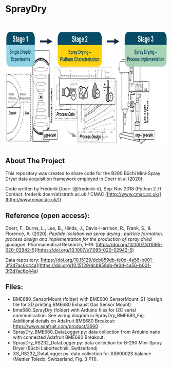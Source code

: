 # SprayDry

<!-- Graphical Abstract -->
<br />
<p align="center">
  <a href="https://github.com/frederik-d/SprayDry">
    <img src="SprayDry_Graphical_Abstract.jpg" alt="Logo" width="942" height="362">
  </a>
</p>

<!-- About The Project -->
## About The Project

This repository was created to share code for the B290 Büchi Mini-Spray Dryer data acquisition framework employed in Doerr et al (2020).

Code written by Frederik Doerr (@frederik-d), Sep-Nov 2018 (Python 2.7)  
Contact: frederik.doerr(at)strath.ac.uk / CMAC ([http://www.cmac.ac.uk/](http://www.cmac.ac.uk/))  

<!-- Reference-->
## Reference (open access):
Doerr, F., Burns, L., Lee, B., Hinds, J., Davis-Harrison, R., Frank, S., & Florence, A. (2020). *Peptide isolation via spray drying : particle formation, process design and implementation for the production of spray dried glucagon.* Pharmaceutical Research, 1–19. [https://doi.org/10.1007/s11095-020-02942-5](https://doi.org/10.1007/s11095-020-02942-5)

Data repository: [https://doi.org/10.15129/dcb859db-fe0d-4a56-b001-3f3d7ac6c44a](https://doi.org/10.15129/dcb859db-fe0d-4a56-b001-3f3d7ac6c44a)  

<!-- Files -->
## Files:
* BME680_SensorMount (folder) with BME680_SensorMount_S1 (design file for 3D printing BME680 Exhaust Gas Sensor Mount)  
* bme680_SprayDry (folder) with Arduino files for I2C serial communication. See wiring diagram in SprayDry_BME680_Fig. Additional details on Adafruit BME680 Breakout: https://www.adafruit.com/product/3660
* SprayDry_BME680_DataLogger.py: data collection from Arduino nano with connected Adafruit BME680 Breakout.
* SprayDry_RS232_DataLogger.py: data collection for B-290 Mini-Spray Dryer (Büchi Labortechnik, Switzerland)
* XS_RS232_DataLogger.py: data collection for XS60002S balance (Mettler Toledo, Switzerland, Fig. 3 P11).  



